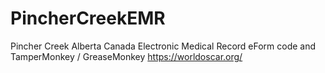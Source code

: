# PincherCreekEMR
Pincher Creek Alberta Canada Electronic Medical Record
eForm code and TamperMonkey / GreaseMonkey
https://worldoscar.org/
